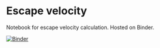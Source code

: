 # Escape velocity
Notebook for escape velocity calculation. Hosted on Binder.

[![Binder](https://mybinder.org/badge_logo.svg)](https://mybinder.org/v2/gh/toddharland/escape-velocity/main?labpath=escape-velocity.ipynb)
